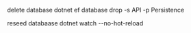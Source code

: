 delete database
dotnet ef database drop -s API -p Persistence

reseed databaase
dotnet watch --no-hot-reload
